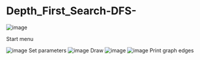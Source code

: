 # Depth_First_Search-DFS-
![image](https://user-images.githubusercontent.com/74830291/156758281-b99d7208-cace-4265-818e-fdf21b7151a4.png)

Start menu

![image](https://user-images.githubusercontent.com/74830291/156758582-e06edb4a-15ed-461b-96cc-5a08e33b46d6.png)
Set parameters
![image](https://user-images.githubusercontent.com/74830291/156758690-2efbe1b7-e349-45e2-8b56-2d9bac201d18.png)
Draw
![image](https://user-images.githubusercontent.com/74830291/156758833-c5d8eecc-5af7-4141-bddf-efc8612c567d.png)
![image](https://user-images.githubusercontent.com/74830291/156758902-69c02327-79c0-45ee-8502-3b5d21c6ca88.png)
Print graph edges
